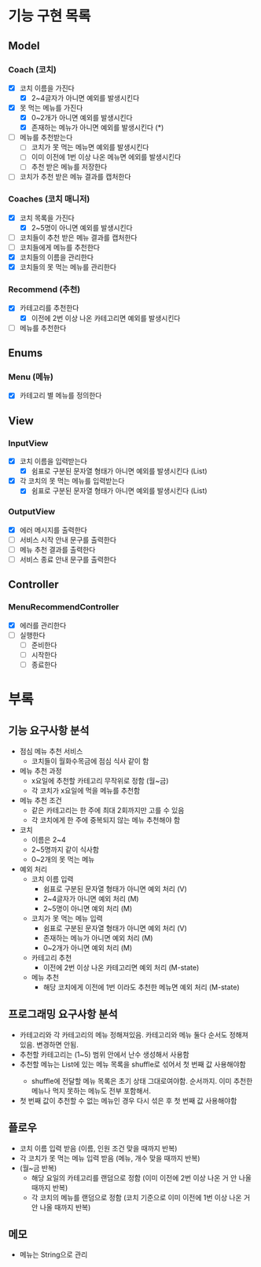 # 기능 구현 목록

## Model

### Coach (코치)

- [x] 코치 이름을 가진다
    - [x] 2~4글자가 아니면 예외를 발생시킨다
- [x] 못 먹는 메뉴를 가진다
    - [x] 0~2개가 아니면 예외를 발생시킨다
    - [x] 존재하는 메뉴가 아니면 예외를 발생시킨다 (*)
- [ ] 메뉴를 추천받는다
    - [ ] 코치가 못 먹는 메뉴면 예외를 발생시킨다
    - [ ] 이미 이전에 1번 이상 나온 메뉴면 에외를 발생시킨다
    - [ ] 추천 받은 메뉴를 저장한다
- [ ] 코치가 추천 받은 메뉴 결과를 캡처한다

### Coaches (코치 매니저)

- [x] 코치 목록을 가진다
    - [x] 2~5명이 아니면 예외를 발생시킨다
- [ ] 코치들이 추천 받은 메뉴 결과를 캡처한다
- [ ] 코치들에게 메뉴를 추천한다
- [x] 코치들의 이름을 관리한다
- [x] 코치들의 못 먹는 메뉴를 관리한다

### Recommend (추천)

- [x] 카테고리를 추천한다
    - [x] 이전에 2번 이상 나온 카테고리면 예외를 발생시킨다
- [ ] 메뉴를 추천한다

## Enums

### Menu (메뉴)

- [x] 카테고리 별 메뉴를 정의한다

## View

### InputView

- [x] 코치 이름을 입력받는다
    - [x] 쉼표로 구분된 문자열 형태가 아니면 예외를 발생시킨다 (List<String>)
- [x] 각 코치의 못 먹는 메뉴를 입력받는다
    - [x] 쉼표로 구분된 문자열 형태가 아니면 예외를 발생시킨다 (List<String>)

### OutputView

- [x] 에러 메시지를 출력한다
- [ ] 서비스 시작 안내 문구를 출력한다
- [ ] 메뉴 추천 결과를 출력한다
- [ ] 서비스 종료 안내 문구를 출력한다

## Controller

### MenuRecommendController

- [x] 에러를 관리한다
- [ ] 실행한다
    - [ ] 준비한다
    - [ ] 시작한다
    - [ ] 종료한다

# 부록

## 기능 요구사항 분석

- 점심 메뉴 추천 서비스
    - 코치들이 월화수목금에 점심 식사 같이 함
- 메뉴 추천 과정
    - x요일에 추천할 카테고리 무작위로 정함 (월~금)
    - 각 코치가 x요일에 먹을 메뉴를 추천함
- 메뉴 추천 조건
    - 같은 카테고리는 한 주에 최대 2회까지만 고를 수 있음
    - 각 코치에게 한 주에 중복되지 않는 메뉴 추천해야 함
- 코치
    - 이름은 2~4
    - 2~5명까지 같이 식사함
    - 0~2개의 못 먹는 메뉴
- 예외 처리
    - 코치 이름 입력
        - 쉼표로 구분된 문자열 형태가 아니면 예외 처리 (V)
        - 2~4글자가 아니면 예외 처리 (M)
        - 2~5명이 아니면 예외 처리 (M)
    - 코치가 못 먹는 메뉴 입력
        - 쉼표로 구분된 문자열 형태가 아니면 예외 처리 (V)
        - 존재하는 메뉴가 아니면 예외 처리 (M)
        - 0~2개가 아니면 예외 처리 (M)
    - 카테고리 추천
        - 이전에 2번 이상 나온 카테고리면 예외 처리 (M-state)
    - 메뉴 추천
        - 해당 코치에게 이전에 1번 이라도 추천한 메뉴면 예외 처리 (M-state)

## 프로그래밍 요구사항 분석

- 카테고리와 각 카테고리의 메뉴 정해져있음. 카테고리와 메뉴 둘다 순서도 정해져 있음. 변경하면 안됨.
- 추천할 카테고리는 (1~5) 범위 안에서 난수 생성해서 사용함
- 추천할 메뉴는 List<String>에 있는 메뉴 목록을 shuffle로 섞어서 첫 번째 값 사용해야함
    - shuffle에 전달할 메뉴 목록은 초기 상태 그대로여야함. 순서까지. 이미 추천한 메뉴나 먹지 못하는 메뉴도 전부 포함해서.
- 첫 번째 값이 추천할 수 없는 메뉴인 경우 다시 섞은 후 첫 번째 값 사용해야함

## 플로우

- 코치 이름 입력 받음 (이름, 인원 조건 맞을 때까지 반복)
- 각 코치가 못 먹는 메뉴 입력 받음 (메뉴, 개수 맞을 때까지 반복)
- (월~금 반복)
    - 해당 요일의 카테고리를 랜덤으로 정함 (이미 이전에 2번 이상 나온 거 안 나올 때까지 반복)
    - 각 코치의 메뉴를 랜덤으로 정함 (코치 기준으로 이미 이전에 1번 이상 나온 거 안 나올 때까지 반복)

## 메모

- 메뉴는 String으로 관리